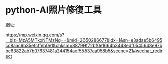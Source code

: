 # python-AI照片修復工具

網址:

https://mp.weixin.qq.com/s?__biz=MzA5MTkxNTMzNg==&mid=2650286677&idx=1&sn=e3adae5b6495cc8aac9b35efcffeb0e1&chksm=88799f72bf0e1664b3448edf0545648e97bbc63822ab7b07637481a244154aef55537aa958b5&scene=21#wechat_redirect


